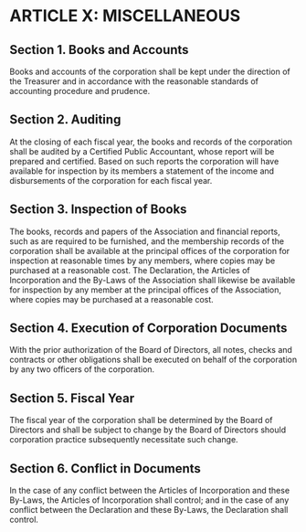 # ARTICLE X: MISCELLANEOUS

## Section 1. Books and Accounts
Books and accounts of the corporation shall be kept under the direction of the Treasurer and in accordance with the reasonable standards of accounting procedure and prudence.

## Section 2. Auditing
At the closing of each fiscal year, the books and records of the corporation shall be audited by a Certified Public Accountant, whose report will be prepared and certified. Based on such reports the corporation will have available for inspection by its members a statement of the income and disbursements of the corporation for each fiscal year.

## Section 3. Inspection of Books
The books, records and papers of the Association and financial reports, such as are required to be furnished, and the membership records of the corporation shall be available at the principal offices of the corporation for inspection at reasonable times by any members, where copies may be purchased at a reasonable cost. The Declaration, the Articles of Incorporation and the By-Laws of the Association shall likewise be available for inspection by any member at the principal offices of the Association, where copies may be purchased at a reasonable cost.

## Section 4. Execution of Corporation Documents
With the prior authorization of the Board of Directors, all notes, checks and contracts or other obligations shall be executed on behalf of the corporation by any two officers of the corporation.

## Section 5. Fiscal Year
The fiscal year of the corporation shall be determined by the Board of Directors and shall be subject to change by the Board of Directors should corporation practice subsequently necessitate such change.

## Section 6. Conflict in Documents
In the case of any conflict between the Articles of Incorporation and these By-Laws, the Articles of Incorporation shall control; and in the case of any conflict between the Declaration and these By-Laws, the Declaration shall control.